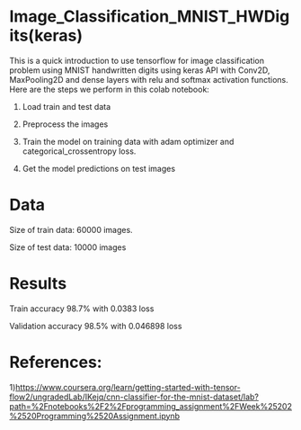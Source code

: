 # Image_Classification_MNIST_HWDigits(keras)

This is a quick introduction to use tensorflow for image classification problem using MNIST handwritten digits using keras API with Conv2D, MaxPooling2D and dense layers with relu and softmax activation functions. Here are the steps we perform in this colab notebook:

1) Load train and test data 

2) Preprocess the images

3) Train the model on training data with adam optimizer and categorical_crossentropy loss.

4) Get the model predictions on test images


# Data

Size of train data: 60000 images.
 
Size of test data: 10000 images

# Results

Train accuracy 98.7% with 0.0383 loss

Validation accuracy 98.5% with 0.046898 loss


# References:

1)https://www.coursera.org/learn/getting-started-with-tensor-flow2/ungradedLab/IKejq/cnn-classifier-for-the-mnist-dataset/lab?path=%2Fnotebooks%2F2%2Fprogramming_assignment%2FWeek%25202%2520Programming%2520Assignment.ipynb


